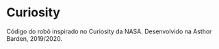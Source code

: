 # Curiosity
Código do robô inspirado no Curiosity da NASA. Desenvolvido na Asthor Barden, 2019/2020.

